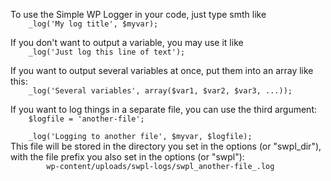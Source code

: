 <p class="description">
To use the Simple WP Logger in your code, just type smth like
<code>
    _log('My log title', $myvar);
</code>
</p>
<p class="description">
If you don't want to output a variable, you may use it like
<code>
    _log('Just log this line of text');
</code>
</p>
<p class="description">
If you want to output several variables at once, put them into an array like this:
<code>
    _log('Several variables', array($var1, $var2, $var3, ...));
</code>
</p>
<p class="description">
If you want to log things in a separate file, you can use the third argument:
<code>
    $logfile = 'another-file';<br>
    _log('Logging to another file', $myvar, $logfile);
</code>
This file will be stored in the directory you set in the options (or "swpl_dir"), with the file prefix you also set in the options (or "swpl"):
<code>
        wp-content/uploads/swpl-logs/swpl_another-file_<?php echo date('Y-m-d'); ?>.log
</code>
</p>
